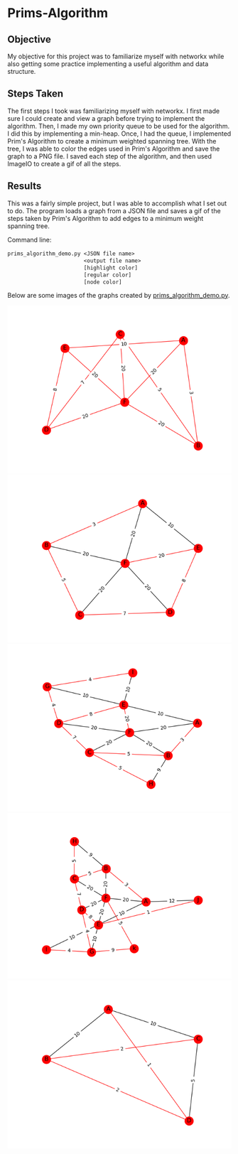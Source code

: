 # Prims-Algorithm
## Objective
My objective for this project was to familiarize myself with networkx while also getting some practice implementing a useful algorithm and data structure.
## Steps Taken
The first steps I took was familiarizing myself with networkx. I first made sure I could create and view a graph before trying to implement the algorithm. Then, I made my own priority queue to be used for the algorithm. I did this by implementing a min-heap. Once, I had the queue, I implemented Prim's Algorithm to create a minimum weighted spanning tree. With the tree, I was able to color the edges used in Prim's Algorithm and save the graph to a PNG file. I saved each step of the algorithm, and then used ImageIO to create a gif of all the steps.
## Results
This was a fairly simple project, but I was able to accomplish what I set out to do. The program loads a graph from a JSON file and saves a gif of the steps taken by Prim's Algorithm to add edges to a minimum weight spanning tree.

Command line: 

    prims_algorithm_demo.py <JSON file name> 
                            <output file name> 
                            [highlight color] 
                            [regular color] 
                            [node color]

Below are some images of the graphs created by [prims_algorithm_demo.py](prims_algorithm_demo.py).

![Graph Gif](steps/prims-demo-gif.gif)
![Graph 0](renderings/graph_0.png)
![Graph 1](renderings/graph_1.png)
![Graph 2](renderings/graph_2.png)
![Graph 3](renderings/graph_3.png)
